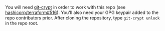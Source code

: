 You will need [git-crypt][] in order to work with this repo (see
[hashicorp/terraform#516][tf-sensitive]). You'll also need your GPG
keypair added to the repo contributors prior. After cloning the
repository, type `git-crypt unlock` in the repo root.

[git-crypt]: https://github.com/AGWA/git-crypt

[tf-sensitive]: https://github.com/hashicorp/terraform/issues/516
